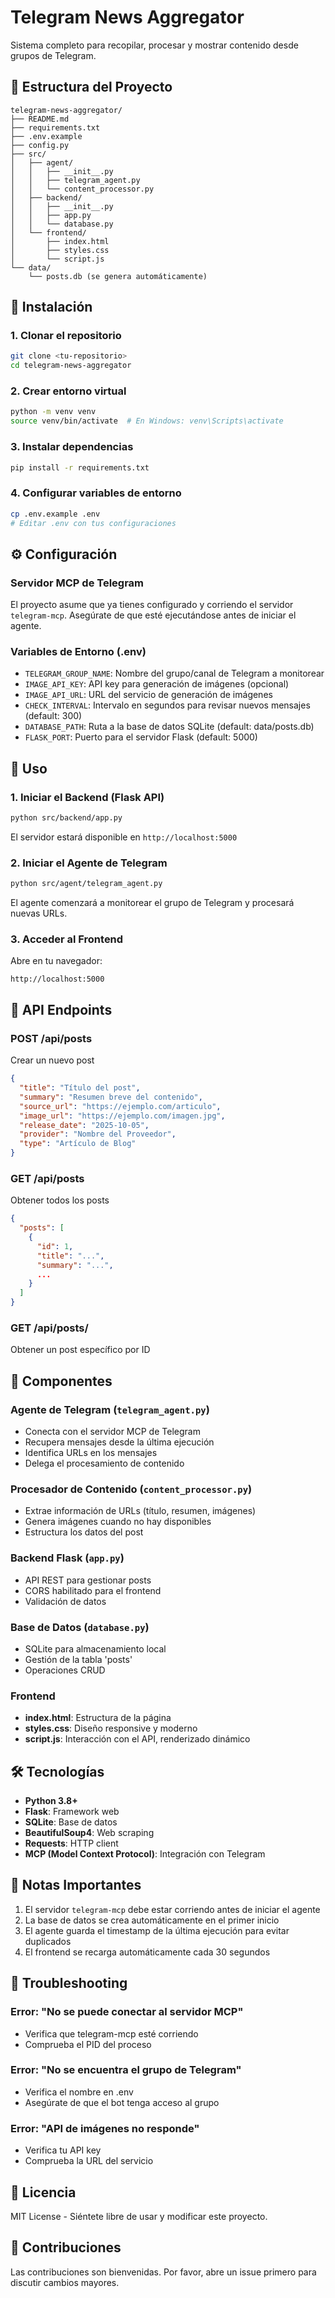 # Telegram News Aggregator

Sistema completo para recopilar, procesar y mostrar contenido desde grupos de Telegram.

## 📁 Estructura del Proyecto

```
telegram-news-aggregator/
├── README.md
├── requirements.txt
├── .env.example
├── config.py
├── src/
│   ├── agent/
│   │   ├── __init__.py
│   │   ├── telegram_agent.py
│   │   └── content_processor.py
│   ├── backend/
│   │   ├── __init__.py
│   │   ├── app.py
│   │   └── database.py
│   └── frontend/
│       ├── index.html
│       ├── styles.css
│       └── script.js
└── data/
    └── posts.db (se genera automáticamente)
```

## 🚀 Instalación

### 1. Clonar el repositorio
```bash
git clone <tu-repositorio>
cd telegram-news-aggregator
```

### 2. Crear entorno virtual
```bash
python -m venv venv
source venv/bin/activate  # En Windows: venv\Scripts\activate
```

### 3. Instalar dependencias
```bash
pip install -r requirements.txt
```

### 4. Configurar variables de entorno
```bash
cp .env.example .env
# Editar .env con tus configuraciones
```

## ⚙️ Configuración

### Servidor MCP de Telegram
El proyecto asume que ya tienes configurado y corriendo el servidor `telegram-mcp`. 
Asegúrate de que esté ejecutándose antes de iniciar el agente.

### Variables de Entorno (.env)
- `TELEGRAM_GROUP_NAME`: Nombre del grupo/canal de Telegram a monitorear
- `IMAGE_API_KEY`: API key para generación de imágenes (opcional)
- `IMAGE_API_URL`: URL del servicio de generación de imágenes
- `CHECK_INTERVAL`: Intervalo en segundos para revisar nuevos mensajes (default: 300)
- `DATABASE_PATH`: Ruta a la base de datos SQLite (default: data/posts.db)
- `FLASK_PORT`: Puerto para el servidor Flask (default: 5000)

## 🎯 Uso

### 1. Iniciar el Backend (Flask API)
```bash
python src/backend/app.py
```
El servidor estará disponible en `http://localhost:5000`

### 2. Iniciar el Agente de Telegram
```bash
python src/agent/telegram_agent.py
```
El agente comenzará a monitorear el grupo de Telegram y procesará nuevas URLs.

### 3. Acceder al Frontend
Abre en tu navegador:
```
http://localhost:5000
```

## 📡 API Endpoints

### POST /api/posts
Crear un nuevo post
```json
{
  "title": "Título del post",
  "summary": "Resumen breve del contenido",
  "source_url": "https://ejemplo.com/articulo",
  "image_url": "https://ejemplo.com/imagen.jpg",
  "release_date": "2025-10-05",
  "provider": "Nombre del Proveedor",
  "type": "Artículo de Blog"
}
```

### GET /api/posts
Obtener todos los posts
```json
{
  "posts": [
    {
      "id": 1,
      "title": "...",
      "summary": "...",
      ...
    }
  ]
}
```

### GET /api/posts/<id>
Obtener un post específico por ID

## 🔧 Componentes

### Agente de Telegram (`telegram_agent.py`)
- Conecta con el servidor MCP de Telegram
- Recupera mensajes desde la última ejecución
- Identifica URLs en los mensajes
- Delega el procesamiento de contenido

### Procesador de Contenido (`content_processor.py`)
- Extrae información de URLs (título, resumen, imágenes)
- Genera imágenes cuando no hay disponibles
- Estructura los datos del post

### Backend Flask (`app.py`)
- API REST para gestionar posts
- CORS habilitado para el frontend
- Validación de datos

### Base de Datos (`database.py`)
- SQLite para almacenamiento local
- Gestión de la tabla 'posts'
- Operaciones CRUD

### Frontend
- **index.html**: Estructura de la página
- **styles.css**: Diseño responsive y moderno
- **script.js**: Interacción con el API, renderizado dinámico

## 🛠️ Tecnologías

- **Python 3.8+**
- **Flask**: Framework web
- **SQLite**: Base de datos
- **BeautifulSoup4**: Web scraping
- **Requests**: HTTP client
- **MCP (Model Context Protocol)**: Integración con Telegram

## 📝 Notas Importantes

1. El servidor `telegram-mcp` debe estar corriendo antes de iniciar el agente
2. La base de datos se crea automáticamente en el primer inicio
3. El agente guarda el timestamp de la última ejecución para evitar duplicados
4. El frontend se recarga automáticamente cada 30 segundos

## 🐛 Troubleshooting

### Error: "No se puede conectar al servidor MCP"
- Verifica que telegram-mcp esté corriendo
- Comprueba el PID del proceso

### Error: "No se encuentra el grupo de Telegram"
- Verifica el nombre en .env
- Asegúrate de que el bot tenga acceso al grupo

### Error: "API de imágenes no responde"
- Verifica tu API key
- Comprueba la URL del servicio

## 📄 Licencia

MIT License - Siéntete libre de usar y modificar este proyecto.

## 🤝 Contribuciones

Las contribuciones son bienvenidas. Por favor, abre un issue primero para discutir cambios mayores.